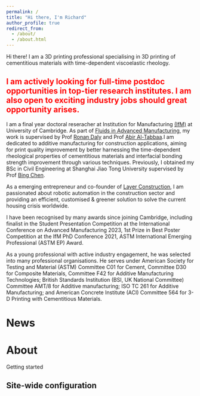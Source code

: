 ```yaml
---
permalink: /
title: "Hi there, I'm Richard"
author_profile: true
redirect_from: 
  - /about/
  - /about.html
---
```


Hi there! I am a 3D printing professional specialising in 3D printing of cementitious materials with time-dependent viscoelastic rheology. 

**<span style="color: red;">I am actively looking for full-time postdoc opportunities in top-tier research institutes. I am also open to exciting industry jobs should great opportunity arises.</span>**
------

I am a final year doctoral reseracher at Institution for Manufacturing [(IfM)](https://www.ifm.eng.cam.ac.uk/) at University of Cambridge. As part of [Fluids in Advanced Manufacturing](https://www.ifm.eng.cam.ac.uk/research/fiam/), my work is supervised by Prof [Ronan Daly](https://www.ifm.eng.cam.ac.uk/people/rd439/) and Prof [Abir Al-Tabbaa](https://www.eng.cam.ac.uk/profiles/aa22).I am dedicated to additive manufacturing for construction applications, aiming for print quality improvement by better harnessing the time-dependent rheological properties of cementitious materials and interfacial bonding strength improvement through various techniques. Previously, I obtained my BSc in Civil Engineering at Shanghai Jiao Tong University supervised by Prof [Bing Chen](https://orcid.org/0000-0003-2862-3392). 

As a emerging entrepreneur and co-founder of [Layer Construction](https://www.layerconstruction.com), I am passionated about robotic automation in the construction sector and providing an efficient, customised & greener solution to solve the current housing crisis worldwide. 

I have been recognised by many awards since joining Cambridge, including finalist in the Student Presentation Competition at the International Conference on Advanced Manufacturing 2023, 1st Prize in Best Poster Competition at the IfM PhD Conference 2021, ASTM International Emerging Professional (ASTM EP) Award.
 
As a young professional with active industry engagement, he was selected into many professional organisations. He serves under American Society for Testing and Material (ASTM) Committee C01 for Cement, Committee D30 for Composite Materials, Committee F42 for Additive Manufacturing Technologies; British Standards Institution (BSI, UK National Committee) Committee AMT/8 for Additive manufacturing; ISO TC 261 for Additive Manufacturing; and American Concrete Institute (ACI) Committee 564 for 3-D Printing with Cementitious Materials.

News
======

About 
======
Getting started 

Site-wide configuration
------
